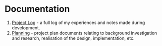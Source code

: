 # Documentation

1. [Project Log](log/) - a full log of my experiences and notes made
during development.
2. [Planning](plan/) - project plan documents relating to background
investigation and research, realisation of the design, implementation, etc.
